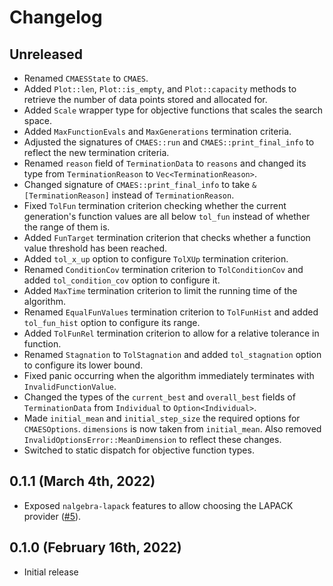# Changelog

## Unreleased

- Renamed `CMAESState` to `CMAES`.
- Added `Plot::len`, `Plot::is_empty`, and `Plot::capacity` methods to retrieve the number of data points stored and allocated for.
- Added `Scale` wrapper type for objective functions that scales the search space.
- Added `MaxFunctionEvals` and `MaxGenerations` termination criteria.
- Adjusted the signatures of `CMAES::run` and `CMAES::print_final_info` to reflect the new termination criteria.
- Renamed `reason` field of `TerminationData` to `reasons` and changed its type from `TerminationReason` to `Vec<TerminationReason>`.
- Changed signature of `CMAES::print_final_info` to take `&[TerminationReason]` instead of `TerminationReason`.
- Fixed `TolFun` termination criterion checking whether the current generation's function values are all below `tol_fun` instead of whether the range of them is.
- Added `FunTarget` termination criterion that checks whether a function value threshold has been reached.
- Added `tol_x_up` option to configure `TolXUp` termination criterion.
- Renamed `ConditionCov` termination criterion to `TolConditionCov` and added `tol_condition_cov` option to configure it.
- Added `MaxTime` termination criterion to limit the running time of the algorithm.
- Renamed `EqualFunValues` termination criterion to `TolFunHist` and added `tol_fun_hist` option to configure its range.
- Added `TolFunRel` termination criterion to allow for a relative tolerance in function.
- Renamed `Stagnation` to `TolStagnation` and added `tol_stagnation` option to configure its lower bound.
- Fixed panic occurring when the algorithm immediately terminates with `InvalidFunctionValue`.
- Changed the types of the `current_best` and `overall_best` fields of `TerminationData` from `Individual` to `Option<Individual>`.
- Made `initial_mean` and `initial_step_size` the required options for `CMAESOptions`. `dimensions` is now taken from `initial_mean`. Also removed `InvalidOptionsError::MeanDimension` to reflect these changes.
- Switched to static dispatch for objective function types.

## 0.1.1 (March 4th, 2022)

- Exposed `nalgebra-lapack` features to allow choosing the LAPACK provider ([#5](https://github.com/pengowen123/cmaes/pull/5)).

## 0.1.0 (February 16th, 2022)

- Initial release
